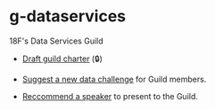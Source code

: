 # g-dataservices

18F's Data Services Guild

* [Draft guild charter](https://docs.google.com/document/d/1yWrhZStiT6lTmcaq0WiA7TgKj8C2B1rCr2P1-zHY1RA/edit) (:lock:)


* [Suggest a new data challenge](../../issues/new?template=DATA_CHALLENGE.md) for Guild members.
* [Reccommend a speaker](../../issues/new?template=SPEAKER_SUGGESTION.md) to present to the Guild.
